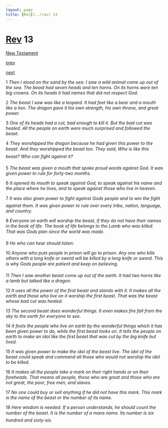 ```yaml
---
layout: page
title: [Rev](../rev) 13
---
```


# [Rev](../rev) 13

[New Testament](/new-testament)


[prev](rev-12.html)


[next](rev-14.html)

1 _Then I stood on the sand by the sea. I saw a wild animal come up out of the sea. The beast had seven heads and ten horns. On its horns were ten big crowns. On its heads it had names that did not respect God._

2 _The beast I saw was like a leopard. It had feet like a bear and a mouth like a lion. The dragon gave it his own strength, his own throne, and great power._

3 _One of its heads had a cut, bad enough to kill it. But the bad cut was healed. All the people on earth were much surprised and followed the beast._

4 _They worshipped the dragon because he had given this power to the beast. And they worshipped the beast too. They said, Who is like this beast? Who can fight against it?_

5 _The beast was given a mouth that spoke proud words against God. It was given power to rule for forty-two months._

6 _It opened its mouth to speak against God, to speak against his name and the place where he lives, and to speak against those who live in heaven._

7 _It was also given power to fight against Gods people and to win the fight against them. It was given power to rule over every tribe, nation, language, and country._

8 _Everyone on earth will worship the beast, if they do not have their names in the book of life. The book of life belongs to the Lamb who was killed. That was Gods plan since the world was made._

9 _He who can hear should listen:_

10 _Anyone who puts people in prison will go to prison. Any one who kills others with a long knife or sword will be killed by a long knife or sword. This is why Gods people are patient and keep on believing._

11 _Then I saw another beast come up out of the earth. It had two horns like a lamb but talked like a dragon._

12 _It uses all the power of the first beast and stands with it. It makes all the earth and those who live on it worship the first beast. That was the beast whose bad cut was healed._

13 _The second beast does wonderful things. It even makes fire fall from the sky to the earth for everyone to see._

14 _It fools the people who live on earth by the wonderful things which it has been given power to do, while the first beast looks on. It tells the people on earth to make an idol like the first beast that was cut by the big knife but lived._

15 _It was given power to make the idol of the beast live. The idol of the beast could speak and command all those who would not worship the idol to be killed._

16 _It makes all the people take a mark on their right hands or on their foreheads. That means all people, those who are great and those who are not great, the poor, free men, and slaves._

17 _No one could buy or sell anything if he did not have this mark. This mark is the name of the beast or the number of its name._

18 _Here wisdom is needed. If a person understands, he should count the number of the beast. It is the number of a mans name. Its number is six hundred and sixty-six._


